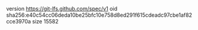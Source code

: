 version https://git-lfs.github.com/spec/v1
oid sha256:e40c54cc06deda10be25bfc10e758d8ed291f615cdeadc97cbe1af82cce3970a
size 15582
